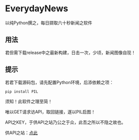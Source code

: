 # EverydayNews
以纯Python撰之，每日撷取六十秒新闻之软件

## 用法
君但需下载release中之最新构建，日击一次，少顷，新闻图像自现！

## 提示
若君下载源码包，请先配置Python环境，后添依赖之项：

``pip install PIL``

须知！此软件之理至简！

唯以GET请求访API，取回链接，遂以PIL启图！

API之KEY，于供API之站乃公之于众，此吾之所以不隐之故也。

供API之站：[点此](https://jx.iqfk.top/)
